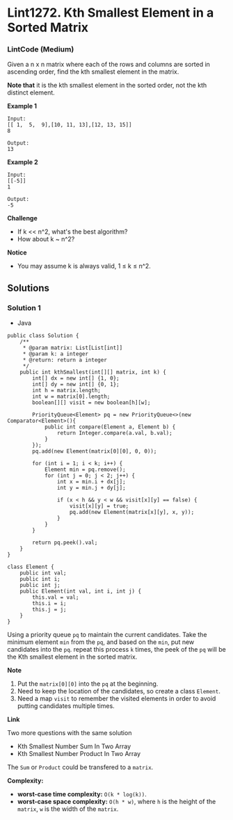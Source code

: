 # Lint1272. Kth Smallest Element in a Sorted Matrix

### LintCode (Medium)

Given a n x n matrix where each of the rows and columns are sorted in ascending order, find the kth smallest element in the matrix.

**Note that** it is the kth smallest element in the sorted order, not the kth distinct element.

**Example 1**
```
Input:
[[ 1,  5,  9],[10, 11, 13],[12, 13, 15]]
8

Output: 
13
```

**Example 2**
```
Input:
[[-5]]
1

Output: 
-5
```

**Challenge**

* If k << n^2, what's the best algorithm?
* How about k ~ n^2?

**Notice**

* You may assume k is always valid, 1 ≤ k ≤ n^2.

## Solutions

### Solution 1

* Java
```
public class Solution {
    /**
     * @param matrix: List[List[int]]
     * @param k: a integer
     * @return: return a integer
     */
    public int kthSmallest(int[][] matrix, int k) {
        int[] dx = new int[] {1, 0};
        int[] dy = new int[] {0, 1};
        int h = matrix.length;
        int w = matrix[0].length;
        boolean[][] visit = new boolean[h][w];
        
        PriorityQueue<Element> pq = new PriorityQueue<>(new Comparator<Element>(){
            public int compare(Element a, Element b) {
                return Integer.compare(a.val, b.val);
            }
        });
        pq.add(new Element(matrix[0][0], 0, 0));
        
        for (int i = 1; i < k; i++) {
            Element min = pq.remove();
            for (int j = 0; j < 2; j++) {
                int x = min.i + dx[j];
                int y = min.j + dy[j];
                
                if (x < h && y < w && visit[x][y] == false) {
                    visit[x][y] = true;
                    pq.add(new Element(matrix[x][y], x, y)); 
                }
            }
        }
        
        return pq.peek().val;
    }
}

class Element {
    public int val;
    public int i;
    public int j;
    public Element(int val, int i, int j) {
        this.val = val;
        this.i = i;
        this.j = j;
    }
}
```

Using a priority queue `pq` to maintain the current candidates. Take the minimum element `min` from the `pq`, and based on the `min`, put new candidates into the `pq`. repeat this process `k` times, the peek of the `pq` will be the Kth smallest element in the sorted matrix.

**Note**

1. Put the `matrix[0][0]` into the `pq` at the beginning.
2. Need to keep the location of the candidates, so create a class `Element`.
3. Need a map `visit` to remember the visited elements in order to avoid putting candidates multiple times.

**Link**

Two more questions with the same solution

* Kth Smallest Number Sum In Two Array
* Kth Smallest Number Product In Two Array

The `Sum` or `Product` could be transfered to a `matrix`.

**Complexity:**

* **worst-case time complexity:** `O(k * log(k))`.
* **worst-case space complexity:** `O(h * w)`, where `h` is the height of the `matrix`, `w` is the width of the `matrix`. 
